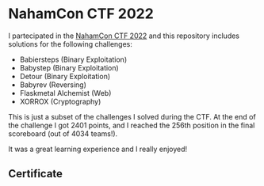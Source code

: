 # NahamCon CTF 2022

I partecipated in the [NahamCon CTF 2022](https://ctf.nahamcon.com/) and this repository includes solutions for the following challenges:

- Babiersteps (Binary Exploitation)
- Babystep (Binary Exploitation)
- Detour (Binary Exploitation)
- Babyrev (Reversing)
- Flaskmetal Alchemist (Web)
- XORROX (Cryptography)

This is just a subset of the challenges I solved during the CTF.
At the end of the challenge I got 2401 points, and I reached the 256th position in the final scoreboard (out of 4034 teams!).

It was a great learning experience and I really enjoyed!

## Certificate
